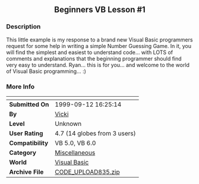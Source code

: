 ﻿<div align="center">

## Beginners VB Lesson \#1


</div>

### Description

This little example is my response to a brand new Visual Basic programmers request for some help in writing a simple Number Guessing Game. In it, you will find the simplest and easiest to understand code... with LOTS of comments and explanations that the beginning programmer should find very easy to understand. Ryan... this is for you... and welcome to the world of Visual Basic programming... :)
 
### More Info
 


<span>             |<span>
---                |---
**Submitted On**   |1999-09-12 16:25:14
**By**             |[Vicki](https://github.com/Planet-Source-Code/PSCIndex/blob/master/ByAuthor/vicki.md)
**Level**          |Unknown
**User Rating**    |4.7 (14 globes from 3 users)
**Compatibility**  |VB 5\.0, VB 6\.0
**Category**       |[Miscellaneous](https://github.com/Planet-Source-Code/PSCIndex/blob/master/ByCategory/miscellaneous__1-1.md)
**World**          |[Visual Basic](https://github.com/Planet-Source-Code/PSCIndex/blob/master/ByWorld/visual-basic.md)
**Archive File**   |[CODE\_UPLOAD835\.zip](https://github.com/Planet-Source-Code/vicki-beginners-vb-lesson-1__1-3492/archive/master.zip)









